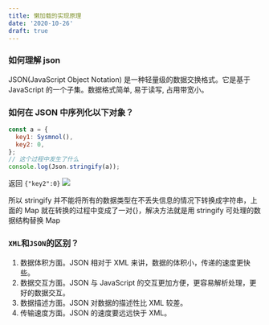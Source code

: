 ```yaml
---
title: 懒加载的实现原理
date: '2020-10-26'
draft: true
---
```


### 如何理解 json

JSON(JavaScript Object Notation) 是一种轻量级的数据交换格式。它是基于 JavaScript 的一个子集。数据格式简单, 易于读写, 占用带宽小。

### 如何在 JSON 中序列化以下对象？

```js
const a = {
  key1: Sysmnol(),
  key2: 0,
};
// 这个过程中发生了什么
console.log(Json.stringify(a));
```

返回 `{"key2":0}`
![](https://user-images.githubusercontent.com/21194931/61197363-06128f00-a707-11e9-8547-9a30d9904913.png)

所以 stringify 并不能将所有的数据类型在不丢失信息的情况下转换成字符串，上面的 Map 就在转换的过程中变成了一对{}，解决方法就是用 stringify 可处理的数据结构替换 Map

### `XML`和`JSON`的区别？

1. 数据体积方面。JSON 相对于 XML 来讲，数据的体积小，传递的速度更快些。
2. 数据交互方面。JSON 与 JavaScript 的交互更加方便，更容易解析处理，更好的数据交互。
3. 数据描述方面。JSON 对数据的描述性比 XML 较差。
4. 传输速度方面。JSON 的速度要远远快于 XML。
